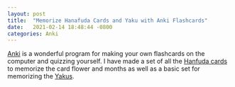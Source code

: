 ```yaml
---
layout: post
title:  "Memorize Hanafuda Cards and Yaku with Anki Flashcards"
date:   2021-02-14 18:48:44 -0800
categories: Anki
---
```

<a href="https://apps.ankiweb.net/">Anki</a> is a wonderful program for making your own flashcards on the computer and quizzing yourself.
I have made a set of all the <a href="/Hanafuda-2021-02-14@12-53-54.colpkg">Hanfuda cards</a> to memorize the card flower and months as well as a basic set
for memorizing the <a href="/Yakus-2021-02-14@12-54-34.colpkg">Yakus</a>. 

 
